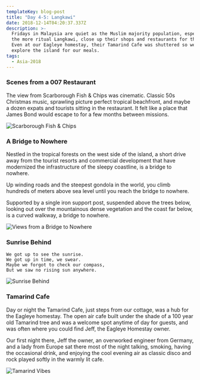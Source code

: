 ```yaml
---
templateKey: blog-post
title: "Day 4-5: Langkawi"
date: 2018-12-14T04:20:37.337Z
description: >-
  Fridays in Malaysia are quiet as the Muslim majority population, especially in
  the more ritual Langkawi, close up their shops and restaurants for the day.
  Even at our Eagleye homestay, their Tamarind Cafe was shuttered so we had to
  explore the island for our meals.
tags:
  - Asia-2018
---
```


### Scenes from a 007 Restaurant

The view from Scarborough Fish & Chips was cinematic. Classic 50s Christmas music, sprawling picture perfect tropical beachfront, and maybe a dozen expats and tourists sitting in the restaurant. It felt like a place that James Bond would escape to for a few months between missions.

![Scarborough Fish & Chips](/img/5935af23-011b-4fbc-a257-f888940a6e49.jpeg)

### A Bridge to Nowhere

Nestled in the tropical forests on the west side of the island, a short drive away from the tourist resorts and commercial development that have modernized the infrastructure of the sleepy coastline, is a bridge to nowhere.

Up winding roads and the steepest gondola in the world, you climb hundreds of meters above sea level until you reach the bridge to nowhere.

Supported by a single iron support post, suspended above the trees below, looking out over the mountainous dense vegetation and the coast far below, is a curved walkway, a bridge to nowhere.

![Views from a Bridge to Nowhere](4c40ca2c-5400-4b1b-ab87-05906626bfc2.jpeg)

### Sunrise Behind

```
We got up to see the sunrise.
We got up in time, we swear.
Maybe we forgot to check our compass,
But we saw no rising sun anywhere.
```

![Sunrise Behind](/img/1cefb864-17f4-44c3-bf5e-7ba8d8bba3af.jpeg)

### Tamarind Cafe

Day or night the Tamarind Cafe, just steps from our cottage, was a hub for the Eagleye homestay. The open air cafe built under the shade of a 100 year old Tamarind tree and was a welcome spot anytime of day for guests, and was often where you could find Jeff, the Eagleye Homestay owner.

Our first night there, Jeff the owner, an overworked engineer from Germany, and a lady from Europe sat there most of the night talking, smoking, having the occasional drink, and enjoying the cool evening air as classic disco and rock played softly in the warmly lit cafe.

![Tamarind Vibes](/img/74fc905a-8aec-49c3-a344-03db79abd0ef.jpeg)
